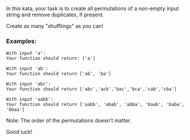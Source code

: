 In this kata, your task is to create all permutations of a non-empty input string and remove duplicates, if present.

Create as many "shufflings" as you can!

### Examples:

```
With input 'a':
Your function should return: ['a']

With input 'ab':
Your function should return ['ab', 'ba']

With input 'abc':
Your function should return ['abc','acb','bac','bca','cab','cba']

With input 'aabb':
Your function should return ['aabb', 'abab', 'abba', 'baab', 'baba', 'bbaa']
```

Note: The order of the permutations doesn't matter.

Good luck!